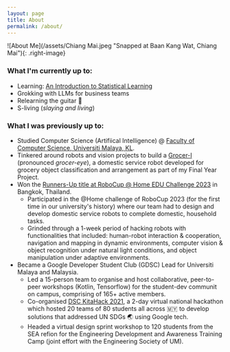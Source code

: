 ```yaml
---
layout: page
title: About
permalink: /about/
---
```

![About Me](/assets/Chiang Mai.jpeg "Snapped at Baan Kang Wat, Chiang Mai"){: .right-image} 
### What I'm currently up to:
- Learning: [An Introduction to Statistical Learning](https://www.statlearning.com/)
- Grokking with LLMs for business teams
- Relearning the guitar 🎸
- S-living (*slaying and living*)

### What I was previously up to:
- Studied Computer Science (Artifiical Intelligence) @ [Faculty of Computer Science, Universiti Malaya, KL](https://fsktm.um.edu.my/).
- Tinkered around robots and vision projects to build a [Grocer-I](https://drive.google.com/file/d/1Sa3yWyGbJX5OOchVpT1bDjeA35Dp8A3h/view?usp=sharing) (pronounced _grocer-eye_), a domestic service robot developed for grocery object classification and arrangement as part of my Final Year Project.
- Won the [Runners-Up title at RoboCup @ Home EDU Challenge 2023](https://um.edu.my/news/um-team-kamerider-edu-den-o-wins-the-2nd-place-at-the-robocup-home-edu-bangkok-2022) in Bangkok, Thailand.
    - Participated in the @Home challenge of RoboCup 2023 (for the first time in our university's history) where our team had to design and develop domestic service robots to complete domestic, household tasks.
    - Grinded through a 1-week period of hacking robots with functionalities that included: human-robot interaction & cooperation, navigation and mapping in dynamic environments, computer vision & object recognition under natural light conditions, and object manipulation under adaptive environments.
- Became a Google Developer Student Club (GDSC) Lead for Universiti Malaya and Malaysia.
    - Led a 15-person team to organise and host collaborative, peer-to-peer workshops (Kotlin, Tensorflow) for the student-dev communit on campus, comprising of 165+ active members.
    - Co-organised [DSC KitaHack 2021](https://www.youtube.com/watch?v=ymaJxl2h-fg&pp=ygUMZHNjIGtpdGFoYWNr), a 2-day virtual national hackathon which hosted 20 teams of 80 students all across 🇲🇾 to develop solutions that addressed UN SDGs 🌏 using Google tech.
    - Headed a virtual design sprint workshop to 120 students from the SEA refion for the Engineering Development and Awareness Training Camp (joint effort with the Engineering Society of UM).


<!-- This is the base Jekyll theme. You can find out more info about customizing your Jekyll theme, as well as basic Jekyll usage documentation at [jekyllrb.com](https://jekyllrb.com/)

You can find the source code for Minima at GitHub:
[jekyll][jekyll-organization] /
[minima](https://github.com/jekyll/minima)

You can find the source code for Jekyll at GitHub:
[jekyll][jekyll-organization] /
[jekyll](https://github.com/jekyll/jekyll)


[jekyll-organization]: https://github.com/jekyll -->

